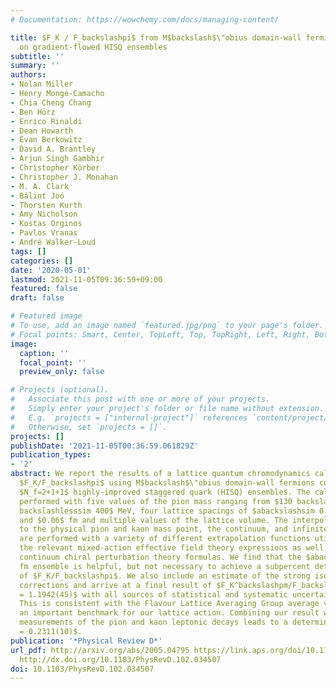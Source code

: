 ```yaml
---
# Documentation: https://wowchemy.com/docs/managing-content/

title: $F_K / F_backslashpi$ from M$backslash$\"obius domain-wall fermions solved
  on gradient-flowed HISQ ensembles
subtitle: ''
summary: ''
authors:
- Nolan Miller
- Henry Monge-Camacho
- Chia Cheng Chang
- Ben Hörz
- Enrico Rinaldi
- Dean Howarth
- Evan Berkowitz
- David A. Brantley
- Arjun Singh Gambhir
- Christopher Körber
- Christopher J. Monahan
- M. A. Clark
- Bálint Joó
- Thorsten Kurth
- Amy Nicholson
- Kostas Orginos
- Pavlos Vranas
- André Walker-Loud
tags: []
categories: []
date: '2020-05-01'
lastmod: 2021-11-05T09:36:59+09:00
featured: false
draft: false

# Featured image
# To use, add an image named `featured.jpg/png` to your page's folder.
# Focal points: Smart, Center, TopLeft, Top, TopRight, Left, Right, BottomLeft, Bottom, BottomRight.
image:
  caption: ''
  focal_point: ''
  preview_only: false

# Projects (optional).
#   Associate this post with one or more of your projects.
#   Simply enter your project's folder or file name without extension.
#   E.g. `projects = ["internal-project"]` references `content/project/deep-learning/index.md`.
#   Otherwise, set `projects = []`.
projects: []
publishDate: '2021-11-05T00:36:59.061829Z'
publication_types:
- '2'
abstract: We report the results of a lattice quantum chromodynamics calculation of
  $F_K/F_backslashpi$ using M$backslash$\"obius domain-wall fermions computed on gradient-flowed
  $N_f=2+1+1$ highly-improved staggered quark (HISQ) ensembles. The calculation is
  performed with five values of the pion mass ranging from $130 backslashlesssim m_backslashpi
  backslashlesssim 400$ MeV, four lattice spacings of $abackslashsim 0.15, 0.12, 0.09$
  and $0.06$ fm and multiple values of the lattice volume. The interpolation/extrapolation
  to the physical pion and kaon mass point, the continuum, and infinite volume limits
  are performed with a variety of different extrapolation functions utilizing both
  the relevant mixed-action effective field theory expressions as well as discretization-enhanced
  continuum chiral perturbation theory formulas. We find that the $abackslashsim0.06$
  fm ensemble is helpful, but not necessary to achieve a subpercent determination
  of $F_K/F_backslashpi$. We also include an estimate of the strong isospin breaking
  corrections and arrive at a final result of $F_K^backslashpm/F_backslashpi^backslashpm
  = 1.1942(45)$ with all sources of statistical and systematic uncertainty included.
  This is consistent with the Flavour Lattice Averaging Group average value, providing
  an important benchmark for our lattice action. Combining our result with experimental
  measurements of the pion and kaon leptonic decays leads to a determination of $|V_us|/|V_ud|
  = 0.2311(10)$.
publication: '*Physical Review D*'
url_pdf: http://arxiv.org/abs/2005.04795 https://link.aps.org/doi/10.1103/PhysRevD.102.034507
  http://dx.doi.org/10.1103/PhysRevD.102.034507
doi: 10.1103/PhysRevD.102.034507
---
```


